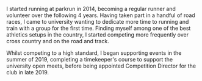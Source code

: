 I started running at parkrun in 2014, becoming a regular runner and volunteer over the following 4 years.
Having taken part in a handful of road races, I came to university wanting to dedicate more time to running and train with a group for the first time. Finding myself among one of the best athletics setups in the country, I started competing more frequently over cross country and on the road and track.

Whilst competing to a high standard, I began supporting events in the summer of 2019, completing a timekeeper's course to support the university open meets, before being appointed Competition Director for the club in late 2019.
